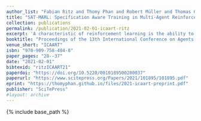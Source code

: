 ```yaml
---
author_list: "Fabian Ritz and Thomy Phan and Robert Müller and Thomas Gabor and Andreas Sedlmeier and Marc Zeller and Jan Wieghardt and Reiner Schmid and Horst Sauer and Cornel Klein and Claudia Linnhoff-Popien"
title: "SAT-MARL: Specification Aware Training in Multi-Agent Reinforcement Learning"
collection: publications
permalink: /publication/2021-02-01-icaart-ritz
excerpt: 'A characteristic of reinforcement learning is the ability to develop unforeseen strategies when solving problems. While such strategies sometimes yield superior performance, they may also result in undesired or even dangerous behavior. In industrial scenarios, a system’s behavior also needs to be predictable and lie within defined ranges. To enable the agents to learn (how) to align with a given specification, this paper proposes to explicitly transfer functional and non-functional requirements into shaped rewards. Experiments are carried out on the smart factory, a multi-agent environment modeling an industrial lot-size-one production facility, with up to eight agents and different multi-agent reinforcement learning algorithms. Results indicate that compliance with functional and non-functional constraints can be achieved by the proposed approach.'
booktitle: "Proceedings of the 13th International Conference on Agents and Artificial Intelligence"
venue_short: "ICAART"
isbn: "978-989-758-484-8"
paper_pages: "28--37"
date: "2021-02-01"
bibtexid: "ritzICAART21"
paperdoi: "https://doi.org/10.5220/0010189500280037"
paperurl: "https://www.scitepress.org/Papers/2021/101895/101895.pdf"
eprint: "https://thomyphan.github.io/files/2021-icaart-preprint.pdf"
publisher: "SciTePress"
#layout: archive
---
```


{% include base_path %}

